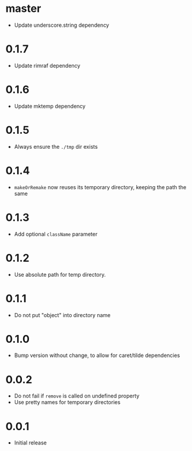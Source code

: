 # master

* Update underscore.string dependency

# 0.1.7

* Update rimraf dependency

# 0.1.6

* Update mktemp dependency

# 0.1.5

* Always ensure the `./tmp` dir exists

# 0.1.4

* `makeOrRemake` now reuses its temporary directory, keeping the path the same

# 0.1.3

* Add optional `className` parameter

# 0.1.2

* Use absolute path for temp directory.

# 0.1.1

* Do not put "object" into directory name

# 0.1.0

* Bump version without change, to allow for caret/tilde dependencies

# 0.0.2

* Do not fail if `remove` is called on undefined property
* Use pretty names for temporary directories

# 0.0.1

* Initial release
